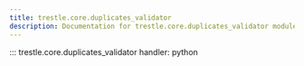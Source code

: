 ```yaml
---
title: trestle.core.duplicates_validator
description: Documentation for trestle.core.duplicates_validator module
---
```


::: trestle.core.duplicates_validator
handler: python

